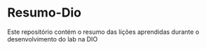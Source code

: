 # Resumo-Dio
Este repositório contém o resumo das lições aprendidas durante o desenvolvimento do lab na DIO
